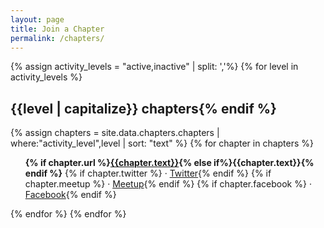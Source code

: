 ```yaml
---
layout: page
title: Join a Chapter
permalink: /chapters/
---
```

{% assign activity_levels = "active,inactive" | split: ','%}
{% for level in activity_levels %}
  <h2>{{level | capitalize}} chapters{% endif %}</h2>
  {% assign chapters = site.data.chapters.chapters | where:"activity_level",level | sort: "text" %}
  {% for chapter in chapters %}
  <ul class="list-style-none marg-b-3 pad-l-3">
    <b>{% if chapter.url %}<a href="{{chapter.url}}">{{chapter.text}}</a>{% else if%}{{chapter.text}}{% endif %}</b>
    {% if chapter.twitter %} · <a href="https://twitter.com/{{chapter.twitter}}">Twitter</a>{% endif %}
    {% if chapter.meetup %} · <a href="https://meetup.com/{{chapter.meetup}}">Meetup</a>{% endif %}
    {% if chapter.facebook %} · <a href="{{chapter.facebook}}">Facebook</a>{% endif %}
  </ul>
{% endfor %}
{% endfor %}  
